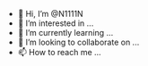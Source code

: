 - 👋 Hi, I’m @N1111N
- 👀 I’m interested in ...
- 🌱 I’m currently learning ...
- 💞️ I’m looking to collaborate on ...
- 📫 How to reach me ...

<!---
N1111N/N1111N is a ✨ special ✨ repository because its `README.md` (this file) appears on your GitHub profile.
You can click the Preview link to take a look at your changes.
--->
